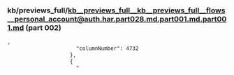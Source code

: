 ### kb/previews_full/kb__previews_full__kb__previews_full__flows__personal_account@auth.har.part028.md.part001.md.part001.md (part 002)

```md
,
                      "columnNumber": 4732
                    },
                    {
                      "
```

```
